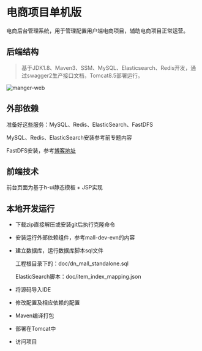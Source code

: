 # 电商项目单机版

电商后台管理系统，用于管理配置用户端电商项目，辅助电商项目正常运营。

## 后端结构

> 基于JDK1.8、Maven3、SSM、MySQL、Elasticsearch、Redis开发，通过swagger2生产接口文档，Tomcat8.5部署运行。

![manger-web](F:\work\dn\vip\8-大型电商项目实战\project\dongnao-mall-standalone\README.assets\manger-web.png)

## 外部依赖

准备好这些服务：MySQL、Redis、ElasticSearch、FastDFS

MySQL、Redis、ElasticSearch安装参考前专题内容

FastDFS安装，参考[博客地址](https://blog.csdn.net/m0_37797991/article/details/73381648)



## 前端技术

前台页面为基于h-ui静态模板 + JSP实现



## 本地开发运行

- 下载zip直接解压或安装git后执行克隆命令

- 安装运行外部依赖组件，参考mall-dev-evn的内容

- 建立数据库，运行数据库脚本sql文件

  工程根目录下的：doc/dn_mall_standalone.sql

  ElasticSearch脚本：doc/item_index_mapping.json

- 将源码导入IDE

- 修改配置及相应依赖的配置

- Maven编译打包

- 部署在Tomcat中

- 访问项目





